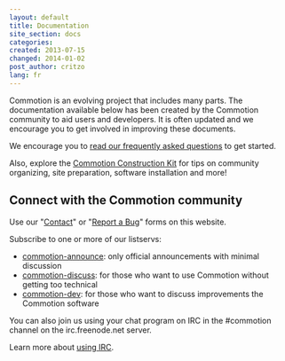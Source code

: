 ```yaml
---
layout: default
title: Documentation
site_section: docs
categories: 
created: 2013-07-15
changed: 2014-01-02
post_author: critzo
lang: fr
---
```

  <p>Commotion is an evolving project that includes many parts. The documentation available below has been created by the Commotion community to aid users and developers. It is often updated and we encourage you to get involved in improving these documents.</p>

<p>We encourage you to <a href="/about/faq">read our frequently asked questions</a> to get started.</p>

<p>Also, explore the <a href="/docs/cck">Commotion Construction Kit</a> for tips on community organizing, site preparation, software installation and more!</p>

<div id="connect" style="width:100%;">
<h2>Connect with the Commotion community</h2>

<p>Use our "<a href="/contact">Contact</a>" or "<a href="/report">Report a Bug</a>" forms on this website.</p>

<p>Subscribe to one or more of our listservs:</p>

<ul>
	<li><a href="https://lists.chambana.net/mailman/listinfo/commotion-announce">commotion-announce</a>: only official announcements with minimal discussion</li>
	<li><a href="https://lists.chambana.net/mailman/listinfo/commotion-discuss">commotion-discuss</a>: for those who want to use Commotion without getting too technical</li>
	<li><a href="https://lists.chambana.net/mailman/listinfo/commotion-dev">commotion-dev</a>: for those who want to discuss improvements the Commotion software</li>
</ul>

<p>You can also join us using your chat program on IRC in the #commotion channel on the irc.freenode.net server.</p>

<p>Learn more about <a href="http://freenode.net/using_the_network.shtml" target="_blank">using IRC</a>.</p>
</div>
 
